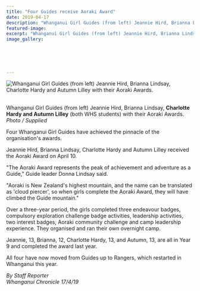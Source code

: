 ```yaml
---
title: "Four Guides receive Aoraki Award"
date: 2019-04-17
description: "Whanganui Girl Guides (from left) Jeannie Hird, Brianna Lindsay, Charlotte Hardy and Autumn Lilley with their Aoraki Awards..."
featured-image: 
excerpt: "Whanganui Girl Guides (from left) Jeannie Hird, Brianna Lindsay, Charlotte Hardy and Autumn Lilley with their Aoraki Awards."
image_gallery:
    
    
    
    
    
---
```


<p><img src="https://www.nzherald.co.nz/resizer/NTUyBHNPJEOCouRD-nJrIXSEd6Q=/620x349/smart/filters:quality(70)/arc-anglerfish-syd-prod-nzme.s3.amazonaws.com/public/FSJPTNZHNBDFZNRFW3BZYCCJKY.jpg" alt="Whanganui Girl Guides (from left) Jeannie Hird, Brianna Lindsay, Charlotte Hardy and Autumn Lilley with their Aoraki Awards." /></p>
<p><br /><span>Whanganui Girl Guides (from left) Jeannie Hird, Brianna Lindsay, <strong>Charlotte Hardy and Autumn Lilley</strong> (both WHS students) with their Aoraki Awards.</span><br /><em>Photo / Supplied</em></p>
<p class="element element-paragraph">Four Whanganui Girl Guides have achieved the pinnacle of the organisation's awards.</p>
<p class="element element-paragraph">Jeannie Hird, Brianna Lindsay, Charlotte Hardy and Autumn Lilley received the Aoraki Award on April 10.</p>
<p class="element element-paragraph">"The Aoraki Award represents the peak of achievement and adventure as a Guide," Guide leader Donna Lindsay said.</p>
<p class="element element-paragraph">"Aoraki is New Zealand's highest mountain, and the name can be translated as 'cloud piercer', so when girls complete the Aoraki Award, they will have climbed the Guide mountain."</p>
<p class="element element-paragraph">Over a three-year period, the girls completed three endeavour badges, compulsory exploration challenge badge activities, leadership activities, two interest badges, Aoraki community challenge and camp leadership experience. They organised and ran their own overnight camp.</p>
<p class="element element-paragraph">Jeannie, 13, Brianna, 12, Charlotte Hardy, 13, and Autumn, 13, are all in Year 9 and completed the award last year.</p>
<p class="element element-paragraph">All four have now moved from Guides up to Rangers, which restarted in Whanganui this year.</p>
<p class="element element-paragraph"><em>By Staff Reporter</em><br /><em>Whanganui Chronicle 17/4/19</em></p>

